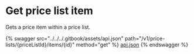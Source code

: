 # Get price list item

Gets a price item within a price list.

{% swagger src="../../../.gitbook/assets/api.json" path="/v1/price-lists/{priceListId}/items/{id}" method="get" %}
[api.json](../../../.gitbook/assets/api.json)
{% endswagger %}
